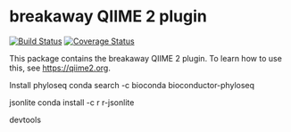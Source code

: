 # breakaway QIIME 2 plugin

[![Build Status](https://travis-ci.org/qiime2/q2-breakaway.svg?branch=master)](https://travis-ci.org/qiime2/q2-breakaway)
[![Coverage Status](https://coveralls.io/repos/github/qiime2/q2-breakaway/badge.svg?branch=master)](https://coveralls.io/github/qiime2/q2-breakaway?branch=master)

This package contains the breakaway QIIME 2 plugin. To learn how to use this, see https://qiime2.org.

Install phyloseq 
conda search -c bioconda bioconductor-phyloseq

jsonlite
conda install -c r r-jsonlite 

devtools

